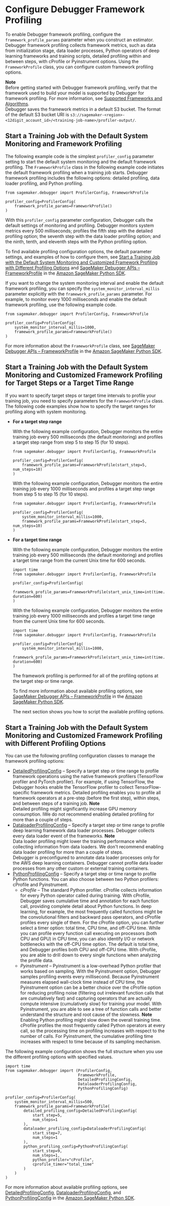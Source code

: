 # Configure Debugger Framework Profiling<a name="debugger-configure-framework-profiling"></a>

To enable Debugger framework profiling, configure the `framework_profile_params` parameter when you construct an estimator\. Debugger framework profiling collects framework metrics, such as data from initialization stage, data loader processes, Python operators of deep learning frameworks and training scripts, detailed profiling within and between steps, with cProfile or Pyinstrument options\. Using the `FrameworkProfile` class, you can configure custom framework profiling options\. 

**Note**  
Before getting started with Debugger framework profiling, verify that the framework used to build your model is supported by Debugger for framework profiling\. For more information, see [Supported Frameworks and Algorithms](debugger-supported-frameworks.md)\.   
Debugger saves the framework metrics in a default S3 bucket\. The format of the default S3 bucket URI is `s3://sagemaker-<region>-<12digit_account_id>/<training-job-name>/profiler-output/`\.

## Start a Training Job with the Default System Monitoring and Framework Profiling<a name="debugger-configure-framework-profiling-basic"></a>

The following example code is the simplest `profiler_config` parameter setting to start the default system monitoring and the default framework profiling\. The `FrameworkProfile` class in the following example code initiates the default framework profiling when a training job starts\. Debugger framework profiling includes the following options: detailed profiling, data loader profiling, and Python profiling\.

```
from sagemaker.debugger import ProfilerConfig, FrameworkProfile
    
profiler_config=ProfilerConfig(
    framework_profile_params=FrameworkProfile()
)
```

With this `profiler_config` parameter configuration, Debugger calls the default settings of monitoring and profiling\. Debugger monitors system metrics every 500 milliseconds; profiles the fifth step with the detailed profiling option; the seventh step with the data loader profiling option; and the ninth, tenth, and eleventh steps with the Python profiling option\. 

To find available profiling configuration options, the default parameter settings, and examples of how to configure them, see [Start a Training Job with the Default System Monitoring and Customized Framework Profiling with Different Profiling Options](#debugger-configure-framework-profiling-options) and [SageMaker Debugger APIs – FrameworkProfile](https://sagemaker.readthedocs.io/en/stable/api/training/debugger.html#sagemaker.debugger.FrameworkProfile) in the [Amazon SageMaker Python SDK](https://sagemaker.readthedocs.io)\.

If you want to change the system monitoring interval and enable the default framework profiling, you can specify the `system_monitor_interval_millis` parameter explicitly with the `framework_profile_params` parameter\. For example, to monitor every 1000 milliseconds and enable the default framework profiling, use the following example code\.

```
from sagemaker.debugger import ProfilerConfig, FrameworkProfile
    
profiler_config=ProfilerConfig(
    system_monitor_interval_millis=1000,
    framework_profile_params=FrameworkProfile()
)
```

For more information about the `FrameworkProfile` class, see [SageMaker Debugger APIs – FrameworkProfile](https://sagemaker.readthedocs.io/en/stable/api/training/debugger.html#sagemaker.debugger.FrameworkProfile) in the [Amazon SageMaker Python SDK](https://sagemaker.readthedocs.io)\.

## Start a Training Job with the Default System Monitoring and Customized Framework Profiling for Target Steps or a Target Time Range<a name="debugger-configure-framework-profiling-range"></a>

If you want to specify target steps or target time intervals to profile your training job, you need to specify parameters for the `FrameworkProfile` class\. The following code examples show how to specify the target ranges for profiling along with system monitoring\.
+ **For a target step range**

  With the following example configuration, Debugger monitors the entire training job every 500 milliseconds \(the default monitoring\) and profiles a target step range from step 5 to step 15 \(for 10 steps\)\.

  ```
  from sagemaker.debugger import ProfilerConfig, FrameworkProfile
      
  profiler_config=ProfilerConfig(
      framework_profile_params=FrameworkProfile(start_step=5, num_steps=10)
  )
  ```

  With the following example configuration, Debugger monitors the entire training job every 1000 milliseconds and profiles a target step range from step 5 to step 15 \(for 10 steps\)\.

  ```
  from sagemaker.debugger import ProfilerConfig, FrameworkProfile
      
  profiler_config=ProfilerConfig(
      system_monitor_interval_millis=1000,
      framework_profile_params=FrameworkProfile(start_step=5, num_steps=10)
  )
  ```
+ **For a target time range**

  With the following example configuration, Debugger monitors the entire training job every 500 milliseconds \(the default monitoring\) and profiles a target time range from the current Unix time for 600 seconds\.

  ```
  import time
  from sagemaker.debugger import ProfilerConfig, FrameworkProfile
  
  profiler_config=ProfilerConfig(
      framework_profile_params=FrameworkProfile(start_unix_time=int(time.time()), duration=600)
  )
  ```

  With the following example configuration, Debugger monitors the entire training job every 1000 milliseconds and profiles a target time range from the current Unix time for 600 seconds\.

  ```
  import time
  from sagemaker.debugger import ProfilerConfig, FrameworkProfile
  
  profiler_config=ProfilerConfig(
      system_monitor_interval_millis=1000,
      framework_profile_params=FrameworkProfile(start_unix_time=int(time.time()), duration=600)
  )
  ```

  The framework profiling is performed for all of the profiling options at the target step or time range\. 

  To find more information about available profiling options, see [SageMaker Debugger APIs – FrameworkProfile](https://sagemaker.readthedocs.io/en/stable/api/training/debugger.html#sagemaker.debugger.FrameworkProfile) in the [Amazon SageMaker Python SDK](https://sagemaker.readthedocs.io)\.

  The next section shows you how to script the available profiling options\.

## Start a Training Job with the Default System Monitoring and Customized Framework Profiling with Different Profiling Options<a name="debugger-configure-framework-profiling-options"></a>

You can use the following profiling configuration classes to manage the framework profiling options:
+ [DetailedProfilingConfig](https://sagemaker.readthedocs.io/en/stable/api/training/debugger.html#sagemaker.debugger.DetailedProfilingConfig) – Specify a target step or time range to profile framework operations using the native framework profilers \(TensorFlow profiler and PyTorch profiler\)\. For example, if using TensorFlow, the Debugger hooks enable the TensorFlow profiler to collect TensorFlow\-specific framework metrics\. Detailed profiling enables you to profile all framework operators at a pre\-step \(before the first step\), within steps, and between steps of a training job\.
**Note**  
Detailed profiling might significantly increase GPU memory consumption\. IWe do not recommend enabling detailed profiling for more than a couple of steps\.
+ [DataloaderProfilingConfig](https://sagemaker.readthedocs.io/en/stable/api/training/debugger.html#sagemaker.debugger.DataloaderProfilingConfig) – Specify a target step or time range to profile deep learning framework data loader processes\. Debugger collects every data loader event of the frameworks\.
**Note**  
Data loader profiling might lower the training performance while collecting information from data loaders\. We don't recommend enabling data loader profiling for more than a couple of steps\.  
Debugger is preconfigured to annotate data loader processes only for the AWS deep learning containers\. Debugger cannot profile data loader processes from any other custom or external training containers\.
+ [PythonProfilingConfig](https://sagemaker.readthedocs.io/en/stable/api/training/debugger.html#sagemaker.debugger.PythonProfilingConfig) – Specify a target step or time range to profile Python functions\. You can also choose between two Python profilers: cProfile and Pyinstrument\.
  + *cProfile* – The standard Python profiler\. cProfile collects information for every Python operator called during training\. With cProfile, Debugger saves cumulative time and annotation for each function call, providing complete detail about Python functions\. In deep learning, for example, the most frequently called functions might be the convolutional filters and backward pass operators, and cProfile profiles every single of them\. For the cProfile option, you can further select a timer option: total time, CPU time, and off\-CPU time\. While you can profile every function call executing on processors \(both CPU and GPU\) in CPU time, you can also identify I/O or network bottlenecks with the off\-CPU time option\. The default is total time, and Debugger profiles both CPU and off\-CPU time\. With cProfile, you are able to drill down to every single functions when analyzing the profile data\.
  + *Pyinstrument* – Pyinstrument is a low\-overhead Python profiler that works based on sampling\. With the Pyinstrument option, Debugger samples profiling events every millisecond\. Because Pyinstrument measures elapsed wall\-clock time instead of CPU time, the Pyinstrument option can be a better choice over the cProfile option for reducing profiling noise \(filtering out irrelevant function calls that are cumulatively fast\) and capturing operators that are actually compute intensive \(cumulatively slow\) for training your model\. With Pyinstrument, you are able to see a tree of function calls and better understand the structure and root cause of the slowness\.
**Note**  
Enabling Python profiling might slow down the overall training time\. cProfile profiles the most frequently called Python operators at every call, so the processing time on profiling increases with respect to the number of calls\. For Pyinstrument, the cumulative profiling time increases with respect to time because of its sampling mechanism\.

The following example configuration shows the full structure when you use the different profiling options with specified values\.

```
import time
from sagemaker.debugger import (ProfilerConfig, 
                                FrameworkProfile, 
                                DetailedProfilingConfig, 
                                DataloaderProfilingConfig, 
                                PythonProfilingConfig)

profiler_config=ProfilerConfig(
    system_monitor_interval_millis=500,
    framework_profile_params=FrameworkProfile(
        detailed_profiling_config=DetailedProfilingConfig(
            start_step=5, 
            num_steps=1
        ),
        dataloader_profiling_config=DataloaderProfilingConfig(
            start_step=7, 
            num_steps=1
        ),
        python_profiling_config=PythonProfilingConfig(
            start_step=9, 
            num_steps=1, 
            python_profiler="cProfile", 
            cprofile_timer="total_time"
        )
    )
)
```

For more information about available profiling options, see [DetailedProfilingConfig](https://sagemaker.readthedocs.io/en/stable/api/training/debugger.html#sagemaker.debugger.DetailedProfilingConfig), [DataloaderProfilingConfig](https://sagemaker.readthedocs.io/en/stable/api/training/debugger.html#sagemaker.debugger.DataloaderProfilingConfig), and [PythonProfilingConfig](https://sagemaker.readthedocs.io/en/stable/api/training/debugger.html#sagemaker.debugger.PythonProfilingConfig) in the [Amazon SageMaker Python SDK](https://sagemaker.readthedocs.io)\.
